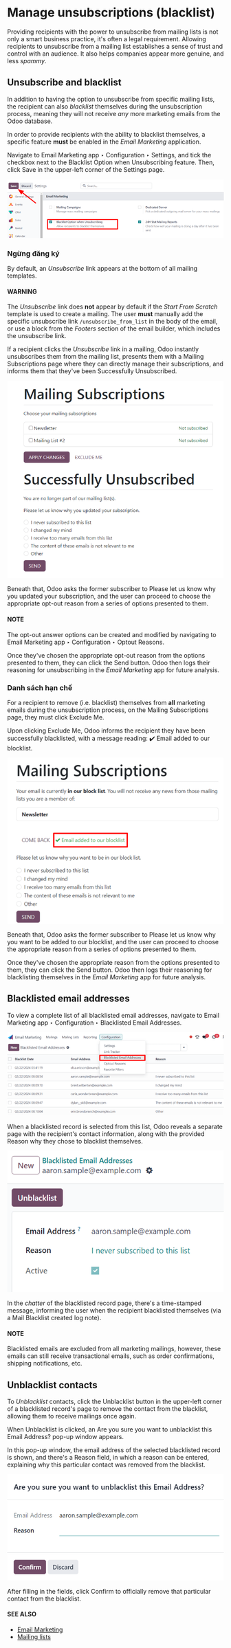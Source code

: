 # Manage unsubscriptions (blacklist)

Providing recipients with the power to unsubscribe from mailing lists is not only a smart business
practice, it's often a legal requirement. Allowing recipients to unsubscribe from a mailing list
establishes a sense of trust and control with an audience. It also helps companies appear more
genuine, and less *spammy*.

## Unsubscribe and blacklist

In addition to having the option to unsubscribe from specific mailing lists, the recipient can also
*blacklist* themselves during the unsubscription process, meaning they will not receive *any* more
marketing emails from the Odoo database.

In order to provide recipients with the ability to blacklist themselves, a specific feature **must**
be enabled in the *Email Marketing* application.

Navigate to Email Marketing app ‣ Configuration ‣ Settings, and tick the
checkbox next to the Blacklist Option when Unsubscribing feature. Then, click
Save in the upper-left corner of the Settings page.

![View of the blacklist feature in the Settings page of the Odoo Email Marketing app.](../../../.gitbook/assets/blacklist-feature.png)

### Ngừng đăng ký

By default, an *Unsubscribe* link appears at the bottom of all mailing templates.

#### WARNING
The *Unsubscribe* link does **not** appear by default if the *Start From Scratch* template is
used to create a mailing. The user **must** manually add the specific unsubscribe link
`/unsubscribe_from_list` in the body of the email, or use a block from the *Footers* section of
the email builder, which includes the unsubscribe link.

If a recipient clicks the *Unsubscribe* link in a mailing, Odoo instantly unsubscribes them from the
mailing list, presents them with a Mailing Subscriptions page where they can directly
manage their subscriptions, and informs them that they've been Successfully
Unsubscribed.

![The Mailng Subscriptions page that appears when 'Unsubscribe' link in mailing is clicked.](../../../.gitbook/assets/mailing-subscriptions-page.png)

Beneath that, Odoo asks the former subscriber to Please let us know why you updated your
subscription, and the user can proceed to choose the appropriate opt-out reason from a series of
options presented to them.

#### NOTE
The opt-out answer options can be created and modified by navigating to Email
Marketing app ‣ Configuration ‣ Optout Reasons.

Once they've chosen the appropriate opt-out reason from the options presented to them, they can
click the Send button. Odoo then logs their reasoning for unsubscribing in the *Email
Marketing* app for future analysis.

### Danh sách hạn chế

For a recipient to remove (i.e. blacklist) themselves from **all** marketing emails during the
unsubscription process, on the Mailing Subscriptions page, they must click
Exclude Me.

Upon clicking Exclude Me, Odoo informs the recipient they have been successfully
blacklisted, with a message reading: ✔️ Email added to our blocklist.

![The blocklist question on the Mailing Subscriptions page that recipients see.](../../../.gitbook/assets/mailing-subscriptions-blocklist-question.png)

Beneath that, Odoo asks the former subscriber to Please let us know why you want to be
added to our blocklist, and the user can proceed to choose the appropriate reason from a series of
options presented to them.

Once they've chosen the appropriate reason from the options presented to them, they can click the
Send button. Odoo then logs their reasoning for blacklisting themselves in the *Email
Marketing* app for future analysis.

## Blacklisted email addresses

To view a complete list of all blacklisted email addresses, navigate to Email
Marketing app ‣ Configuration ‣ Blacklisted Email Addresses.

![View of the blacklisted email addresses page in Odoo Email Marketing.](../../../.gitbook/assets/blacklisted-email-addresses.png)

When a blacklisted record is selected from this list, Odoo reveals a separate page with the
recipient's contact information, along with the provided Reason why they chose to
blacklist themselves.

![View of a blacklisted contact detail form in Odoo Email Marketing.](../../../.gitbook/assets/blacklisted-contact-form.png)

In the *chatter* of the blacklisted record page, there's a time-stamped message, informing the user
when the recipient blacklisted themselves (via a Mail Blacklist created log note).

#### NOTE
Blacklisted emails are excluded from all marketing mailings, however, these emails can still
receive transactional emails, such as order confirmations, shipping notifications, etc.

## Unblacklist contacts

To *Unblacklist* contacts, click the Unblacklist button in the upper-left corner of a
blacklisted record's page to remove the contact from the blacklist, allowing them to receive
mailings once again.

When Unblacklist is clicked, an Are you sure you want to unblacklist this
Email Address? pop-up window appears.

In this pop-up window, the email address of the selected blacklisted record is shown, and there's a
Reason field, in which a reason can be entered, explaining why this particular contact
was removed from the blacklist.

![View of the unblacklist pop-up window in the Odoo Email Marketing application.](../../../.gitbook/assets/unblacklist-popup.png)

After filling in the fields, click Confirm to officially remove that particular contact
from the blacklist.

#### SEE ALSO
- [Email Marketing](./)
- [Mailing lists](mailing_lists.md)
